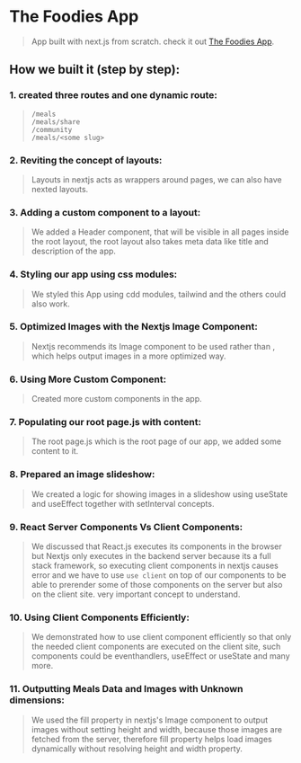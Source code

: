 # The Foodies App
> App built with next.js from scratch. check it out [The Foodies App](https://foodies-app-five-olive.vercel.app/).


## How we built it (step by step):
### 1. created three routes and one dynamic route:
> ```
> /meals
> /meals/share
> /community
> /meals/<some slug>
> ```

### 2. Reviting the concept of layouts:
> Layouts in nextjs acts as wrappers around pages, we can also have nexted layouts.

### 3. Adding a custom component to a layout:
> We added a Header component, that will be visible in all pages inside the root layout, the root layout also takes meta data like title and description of the app.

### 4. Styling our app using css modules:
> We styled this App using cdd modules, tailwind and the others could also work.

### 5. Optimized Images with the Nextjs Image Component:
> Nextjs recommends its Image component to be used rather than <img />, which helps output images in a more optimized way.

### 6. Using More Custom Component:
> Created more custom components in the app.

### 7. Populating our root page.js with content:
> The root page.js which is the root page of our app, we added some content to it.

### 8. Prepared an image slideshow:
> We created a logic for showing images in a slideshow using useState and useEffect together with setInterval concepts.

### 9. React Server Components Vs Client Components:
> We discussed that React.js executes its components in the browser but Nextjs only executes in the backend server because its a full stack framework, so executing client components in nextjs causes error and we have to use ```use client``` on top of our components to be able to prerender some of those components on the server but also on the client site. very important concept to understand.

### 10. Using Client Components Efficiently:
> We demonstrated how to use client component efficiently so that only the needed client components are executed on the client site, such components could be eventhandlers, useEffect or useState and many more.

### 11. Outputting Meals Data and Images with Unknown dimensions:
> We used the fill property in nextjs's Image component to output images without setting height and width, because those images are fetched from the server, therefore fill property helps load images dynamically without resolving height and width property.

